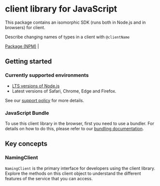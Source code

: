 #  client library for JavaScript

This package contains an isomorphic SDK (runs both in Node.js and in browsers) for  client.

Describe changing names of types in a client with `@clientName`

[Package (NPM)](https://www.npmjs.com/package/@msinternal/client-naming) |

## Getting started

### Currently supported environments

- [LTS versions of Node.js](https://github.com/nodejs/release#release-schedule)
- Latest versions of Safari, Chrome, Edge and Firefox.

See our [support policy](https://github.com/Azure/azure-sdk-for-js/blob/main/SUPPORT.md) for more details.





### JavaScript Bundle
To use this client library in the browser, first you need to use a bundler. For details on how to do this, please refer to our [bundling documentation](https://aka.ms/AzureSDKBundling).

## Key concepts

### NamingClient

`NamingClient` is the primary interface for developers using the  client library. Explore the methods on this client object to understand the different features of the  service that you can access.

